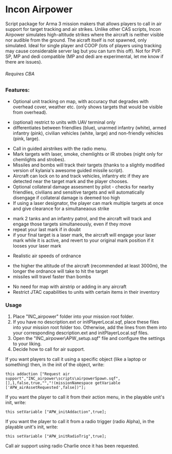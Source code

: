 # Incon Airpower

Script package for Arma 3 mission makers that allows players to call in air support for target tracking and air strikes.
Unlike other CAS scripts, Incon Airpower simulates high-altitude strikes where the aircraft is neither visible nor audible from the ground.
The aicraft itself is not spawned, only simulated.
Ideal for single player and COOP (lots of players using tracking may cause considerable server lag but you can turn this off). Not for PVP.
SP, MP and dedi compatible (MP and dedi are experimental, let me know if there are issues).

###### Requires CBA


### Features:

* Optional unit tracking on map, with accuracy that degrades with overhead cover, weather etc. (only shows targets that would be visible from overhead).
 - (optional) restrict to units with UAV terminal only
 - differentiates between friendlies (blue), unarmed infantry (white), armed infantry (pink), civilian vehicles (white, large) and non-friendly vehicles (pink, large).
* Call in guided airstrikes with the radio menu.
* Mark targets with laser, smoke, chemlights or IR strobes (night only for chemlights and strobes).
* Missiles and bombs will track their targets (thanks to a slightly modified version of kylania's awesome guided missile script).
* Aircraft can lock on to and track vehicles, infantry etc if they are detected near the target mark and the player chooses.
* Optional collateral damage assesment by pilot - checks for nearby friendlies, civilians and sensitive targets and will automatically disengage if collateral damage is deemed too high
* If using a laser designator, the player can mark multiple targets at once and give clearance for a simultaneaous strike
 - mark 2 tanks and an infantry patrol, and the aircraft will track and engage those targets simultaneously, even if they move
 - repeat your last mark if in doubt
 - if your final target is a laser mark, the aircraft will engage your laser mark while it is active, and revert to your original mark position if it looses your laser mark
* Realistic air speeds of ordnance
 - the higher the altitude of the aircraft (recommended at least 3000m), the longer the ordnance will take to hit the target
 - missiles will travel faster than bombs
* No need for map with airstrip or adding in any aircraft
* Restrict JTAC capabilities to units with certain items in their inventory


### Usage

1. Place "INC_airpower" folder into your mission root folder.
2. If you have no description.ext or initPlayerLocal.sqf, place these files into your mission root folder too. Otherwise, add the lines from them into your corresponding description.ext and initPlayerLocal.sqf files.
3. Open the "INC_airpower\APW_setup.sqf" file and configure the settings to your liking.
4. Decide how to call for air support.

If you want players to call it using a specific object (like a laptop or something) then, in the init of the object, write:

```this addaction ["Request air support","INC_airpower\scripts\airpowerSpawn.sqf",[],1,false,true,"","!(missionNamespace getVariable ['APW_airAssetRequested',false])"];```

If you want the player to call it from their action menu, in the playable unit's init, write:

```this setVariable ["APW_initAddaction",true];```

If you want the player to call it from a radio trigger (radio Alpha), in the playable unit's init, write:

```this setVariable ["APW_initRadioTrig",true];```

Call air support using radio Charlie once it has been requested.
